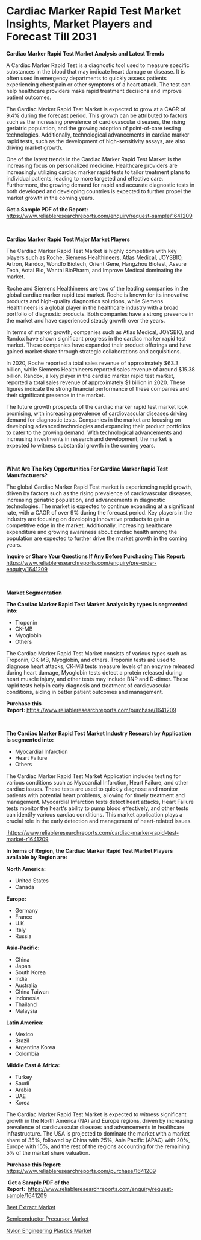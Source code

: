 <p><h1>Cardiac Marker Rapid Test Market Insights, Market Players and Forecast Till 2031</h1></p><p><strong>Cardiac Marker Rapid Test Market Analysis and Latest Trends</strong></p>
<p><p>A Cardiac Marker Rapid Test is a diagnostic tool used to measure specific substances in the blood that may indicate heart damage or disease. It is often used in emergency departments to quickly assess patients experiencing chest pain or other symptoms of a heart attack. The test can help healthcare providers make rapid treatment decisions and improve patient outcomes.</p><p>The Cardiac Marker Rapid Test Market is expected to grow at a CAGR of 9.4% during the forecast period. This growth can be attributed to factors such as the increasing prevalence of cardiovascular diseases, the rising geriatric population, and the growing adoption of point-of-care testing technologies. Additionally, technological advancements in cardiac marker rapid tests, such as the development of high-sensitivity assays, are also driving market growth.</p><p>One of the latest trends in the Cardiac Marker Rapid Test Market is the increasing focus on personalized medicine. Healthcare providers are increasingly utilizing cardiac marker rapid tests to tailor treatment plans to individual patients, leading to more targeted and effective care. Furthermore, the growing demand for rapid and accurate diagnostic tests in both developed and developing countries is expected to further propel the market growth in the coming years.</p></p>
<p><strong>Get a Sample PDF of the Report:&nbsp;</strong> <a href="https://www.reliableresearchreports.com/enquiry/request-sample/1641209">https://www.reliableresearchreports.com/enquiry/request-sample/1641209</a></p>
<p>&nbsp;</p>
<p><strong>Cardiac Marker Rapid Test Major Market Players</strong></p>
<p><p>The Cardiac Marker Rapid Test Market is highly competitive with key players such as Roche, Siemens Healthineers, Atlas Medical, JOYSBIO, Artron, Randox, Wondfo Biotech, Orient Gene, Hangzhou Biotest, Assure Tech, Aotai Bio, Wantai BioPharm, and Improve Medical dominating the market. </p><p>Roche and Siemens Healthineers are two of the leading companies in the global cardiac marker rapid test market. Roche is known for its innovative products and high-quality diagnostics solutions, while Siemens Healthineers is a global player in the healthcare industry with a broad portfolio of diagnostic products. Both companies have a strong presence in the market and have experienced steady growth over the years.</p><p>In terms of market growth, companies such as Atlas Medical, JOYSBIO, and Randox have shown significant progress in the cardiac marker rapid test market. These companies have expanded their product offerings and have gained market share through strategic collaborations and acquisitions. </p><p>In 2020, Roche reported a total sales revenue of approximately $63.3 billion, while Siemens Healthineers reported sales revenue of around $15.38 billion. Randox, a key player in the cardiac marker rapid test market, reported a total sales revenue of approximately $1 billion in 2020. These figures indicate the strong financial performance of these companies and their significant presence in the market.</p><p>The future growth prospects of the cardiac marker rapid test market look promising, with increasing prevalence of cardiovascular diseases driving demand for diagnostic tests. Companies in the market are focusing on developing advanced technologies and expanding their product portfolios to cater to the growing demand. With technological advancements and increasing investments in research and development, the market is expected to witness substantial growth in the coming years.</p></p>
<p>&nbsp;</p>
<p><strong>What Are The Key Opportunities For Cardiac Marker Rapid Test Manufacturers?</strong></p>
<p><p>The global Cardiac Marker Rapid Test market is experiencing rapid growth, driven by factors such as the rising prevalence of cardiovascular diseases, increasing geriatric population, and advancements in diagnostic technologies. The market is expected to continue expanding at a significant rate, with a CAGR of over 9% during the forecast period. Key players in the industry are focusing on developing innovative products to gain a competitive edge in the market. Additionally, increasing healthcare expenditure and growing awareness about cardiac health among the population are expected to further drive the market growth in the coming years.</p></p>
<p><strong>Inquire or Share Your Questions If Any Before Purchasing This Report:</strong> <a href="https://www.reliableresearchreports.com/enquiry/pre-order-enquiry/1641209">https://www.reliableresearchreports.com/enquiry/pre-order-enquiry/1641209</a></p>
<p>&nbsp;</p>
<p><strong>Market Segmentation</strong></p>
<p><strong>The Cardiac Marker Rapid Test Market Analysis by types is segmented into:</strong></p>
<p><ul><li>Troponin</li><li>CK-MB</li><li>Myoglobin</li><li>Others</li></ul></p>
<p><p>The Cardiac Marker Rapid Test Market consists of various types such as Troponin, CK-MB, Myoglobin, and others. Troponin tests are used to diagnose heart attacks, CK-MB tests measure levels of an enzyme released during heart damage, Myoglobin tests detect a protein released during heart muscle injury, and other tests may include BNP and D-dimer. These rapid tests help in early diagnosis and treatment of cardiovascular conditions, aiding in better patient outcomes and management.</p></p>
<p><strong>Purchase this Report:&nbsp;</strong><a href="https://www.reliableresearchreports.com/purchase/1641209">https://www.reliableresearchreports.com/purchase/1641209</a></p>
<p>&nbsp;</p>
<p><strong>The Cardiac Marker Rapid Test Market Industry Research by Application is segmented into:</strong></p>
<p><ul><li>Myocardial Infarction</li><li>Heart Failure</li><li>Others</li></ul></p>
<p><p>The Cardiac Marker Rapid Test Market Application includes testing for various conditions such as Myocardial Infarction, Heart Failure, and other cardiac issues. These tests are used to quickly diagnose and monitor patients with potential heart problems, allowing for timely treatment and management. Myocardial Infarction tests detect heart attacks, Heart Failure tests monitor the heart's ability to pump blood effectively, and other tests can identify various cardiac conditions. This market application plays a crucial role in the early detection and management of heart-related issues.</p></p>
<p><a href="https://www.reliableresearchreports.com/cardiac-marker-rapid-test-market-r1641209">&nbsp;https://www.reliableresearchreports.com/cardiac-marker-rapid-test-market-r1641209</a></p>
<p><strong>In terms of Region, the Cardiac Marker Rapid Test Market Players available by Region are:</strong></p>
<p>
    <p> <strong> North America: </strong>
        <ul>
            <li>United States</li>
            <li>Canada</li>
        </ul>
        </p> 
    <p> <strong> Europe: </strong>
        <ul>
            <li>Germany</li>
            <li>France</li>
            <li>U.K.</li>
            <li>Italy</li>
            <li>Russia</li>
        </ul>
        </p> 
    <p> <strong> Asia-Pacific: </strong>
        <ul>
            <li>China</li>
            <li>Japan</li>
            <li>South Korea</li>
            <li>India</li>
            <li>Australia</li>
            <li>China Taiwan</li>
            <li>Indonesia</li>
            <li>Thailand</li>
            <li>Malaysia</li>
        </ul>
        </p> 
    <p> <strong> Latin America: </strong>
        <ul>
            <li>Mexico</li>
            <li>Brazil</li>
            <li>Argentina Korea</li>
            <li>Colombia</li>
        </ul>
        </p> 
    <p> <strong> Middle East & Africa: </strong>
        <ul>
            <li>Turkey</li>
            <li>Saudi</li>
            <li>Arabia</li>
            <li>UAE</li>
            <li>Korea</li>
        </ul>
    </p>
    </p>
<p><p>The Cardiac Marker Rapid Test Market is expected to witness significant growth in the North America (NA) and Europe regions, driven by increasing prevalence of cardiovascular diseases and advancements in healthcare infrastructure. The USA is projected to dominate the market with a market share of 35%, followed by China with 25%, Asia Pacific (APAC) with 20%, Europe with 15%, and the rest of the regions accounting for the remaining 5% of the market share valuation.</p></p>
<p><strong>Purchase this Report: </strong><a href="https://www.reliableresearchreports.com/purchase/1641209">https://www.reliableresearchreports.com/purchase/1641209</a></p>
<p>&nbsp;<strong>Get a Sample PDF of the Report:&nbsp;&nbsp;</strong><a href="https://www.reliableresearchreports.com/enquiry/request-sample/1641209">https://www.reliableresearchreports.com/enquiry/request-sample/1641209</a></p>
<p><strong></strong></p>
<p><p><a href="https://www.linkedin.com/pulse/beet-extract-market-size-outlook-forecast-2024-2031-syncognis-hpjje?trackingId=eh4oB3%2FPMz%2FGiCoFLG4ayg%3D%3D">Beet Extract Market</a></p><p><a href="https://www.linkedin.com/pulse/semiconductor-precursor-market-size-outlook-forecast-2024-2031-ywofe?trackingId=51nlM8%2FYPlqOVkjD4KTZrQ%3D%3D">Semiconductor Precursor Market</a></p><p><a href="https://www.linkedin.com/pulse/nylon-engineering-plastics-market-exploring-share-trends-future-9wjee?trackingId=A1gpkf6ymZZq9Hi%2BvdrrwQ%3D%3D">Nylon Engineering Plastics Market</a></p></p>